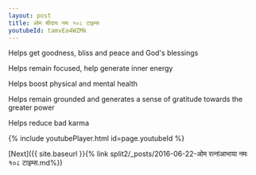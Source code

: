 ```yaml
---
layout: post
title: ओम श्रीदाय नमः १०८ टाइम्स
youtubeId: tamvEa4WZMk
---
```

 
 
Helps get goodness, bliss and peace and God's blessings
 
Helps remain focused, help generate inner energy 
 
Helps boost physical and mental health 
 
Helps remain grounded and generates a sense of gratitude towards the greater power 
 
Helps reduce bad karma
 
 
 
 


{% include youtubePlayer.html id=page.youtubeId %}
 
[Next]({{ site.baseurl }}{% link  split2/_posts/2016-06-22-ओम रत्नांआभाया नमः १०८ टाइम्स.md%})
 
